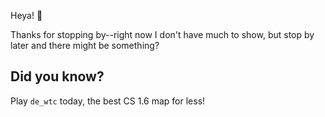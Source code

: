 Heya! 👋

Thanks for stopping by--right now I don't have much to show, but stop by later and there might be something?

## Did you know?

Play ```de_wtc``` today, the best CS 1.6 map for less!

